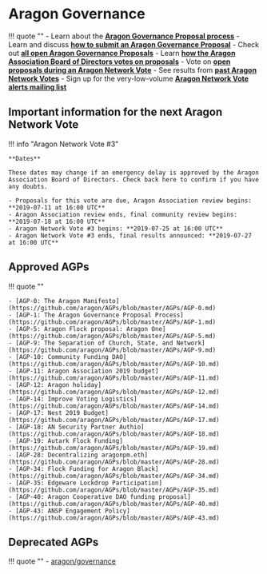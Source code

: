 # Aragon Governance

!!! quote ""
    - Learn about the [**Aragon Governance Proposal process**](https://github.com/aragon/AGPs/blob/master/AGPs/AGP-1.md)
    - Learn and discuss [**how to submit an Aragon Governance Proposal**](https://forum.aragon.org/t/how-to-create-an-aragon-governance-proposal/374)
    - Check out [**all open Aragon Governance Proposals**](https://github.com/aragon/AGPs/pulls)
    - Learn [**how the Aragon Association Board of Directors votes on proposals**](https://github.com/aragon/AGPs/blob/master/aa_board_review.md)
    - Vote on [**open proposals during an Aragon Network Vote**](https://survey.aragon.org)
    - See results from [**past Aragon Network Votes**](https://github.com/aragon/AGPs/tree/master/votes)
    - Sign up for the very-low-volume [**Aragon Network Vote alerts mailing list**](https://one.us15.list-manage.com/subscribe?u=a590aa3843a54b079d48e6e18&id=9b7f365936)

## Important information for the next Aragon Network Vote

!!! info "Aragon Network Vote #3"

    **Dates**

    These dates may change if an emergency delay is approved by the Aragon Association Board of Directors. Check back here to confirm if you have any doubts.

    - Proposals for this vote are due, Aragon Association review begins: **2019-07-11 at 16:00 UTC**
    - Aragon Association review ends, final community review begins: **2019-07-18 at 16:00 UTC**
    - Aragon Network Vote #3 begins: **2019-07-25 at 16:00 UTC**
    - Aragon Network Vote #3 ends, final results announced: **2019-07-27 at 16:00 UTC**

## Approved AGPs

!!! quote ""

    - [AGP-0: The Aragon Manifesto](https://github.com/aragon/AGPs/blob/master/AGPs/AGP-0.md)
    - [AGP-1: The Aragon Governance Proposal Process](https://github.com/aragon/AGPs/blob/master/AGPs/AGP-1.md)
    - [AGP-5: Aragon Flock proposal: Aragon One](https://github.com/aragon/AGPs/blob/master/AGPs/AGP-5.md)
    - [AGP-9: The Separation of Church, State, and Network](https://github.com/aragon/AGPs/blob/master/AGPs/AGP-9.md)
    - [AGP-10: Community Funding DAO](https://github.com/aragon/AGPs/blob/master/AGPs/AGP-10.md)
    - [AGP-11: Aragon Association 2019 budget](https://github.com/aragon/AGPs/blob/master/AGPs/AGP-11.md)
    - [AGP-12: Aragon holiday](https://github.com/aragon/AGPs/blob/master/AGPs/AGP-12.md)
    - [AGP-14: Improve Voting Logistics](https://github.com/aragon/AGPs/blob/master/AGPs/AGP-14.md)
    - [AGP-17: Nest 2019 Budget](https://github.com/aragon/AGPs/blob/master/AGPs/AGP-17.md)
    - [AGP-18: AN Security Partner Authio](https://github.com/aragon/AGPs/blob/master/AGPs/AGP-18.md)
    - [AGP-19: Autark Flock Funding](https://github.com/aragon/AGPs/blob/master/AGPs/AGP-19.md)
    - [AGP-28: Decentralizing aragonpm.eth](https://github.com/aragon/AGPs/blob/master/AGPs/AGP-28.md)
    - [AGP-34: Flock Funding for Aragon Black](https://github.com/aragon/AGPs/blob/master/AGPs/AGP-34.md)
    - [AGP-35: Edgeware Lockdrop Participation](https://github.com/aragon/AGPs/blob/master/AGPs/AGP-35.md)
    - [AGP-40: Aragon Cooperative DAO funding proposal](https://github.com/aragon/AGPs/blob/master/AGPs/AGP-40.md)
    - [AGP-43: ANSP Engagement Policy](https://github.com/aragon/AGPs/blob/master/AGPs/AGP-43.md)

## Deprecated AGPs

!!! quote ""
    - [aragon/governance](https://github.com/aragon/governance/)

[^1]: Page owner: John Light ([@john-light](https://github.com/john-light). Last updated 17.06.2019
